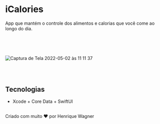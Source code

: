 # iCalories 

App que mantém o controle dos alimentos e calorias que você come ao longo do dia.

## 
<br />
<br />

![Captura de Tela 2022-05-02 às 11 11 37](https://user-images.githubusercontent.com/25329337/166248644-f1ef0a7c-a067-485e-aff4-bebe510407db.png)


<br />
<br />


## Tecnologias

* Xcode + Core Data + SwiftUI

## 

Criado com muito ❤️ por Henrique Wagner
